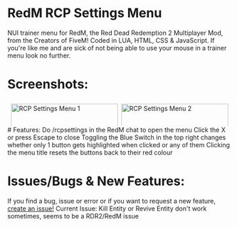# RedM RCP Settings Menu
NUI trainer menu for RedM, the Red Dead Redemption 2 Multiplayer Mod, from the Creators of FiveM! Coded in LUA, HTML, CSS &amp; JavaScript.
If you're like me and are sick of not being able to use your mouse in a trainer menu look no further.
# Screenshots:
<head>
<style type="text/css" rel="stylesheet">
.row {
  display: flex;
  flex-wrap: wrap;
  padding: 0 4px;
  box-sizing: border-box;
}
.column {
  flex: 50%;
  max-width: 50%;
  padding: 0 4px;
  box-sizing: border-box;
}
.column img {
  margin-top: 8px;
  vertical-align: middle;
  width: 100%;
  box-sizing: border-box;
}
@media screen and (max-width: 600px) {
  .column {
    flex: 100%;
    max-width: 100%;
  }
}
</style>
</head>
<body>
<div class="row"> 
  <div class="column">
    <img src="https://www.rcpisawesome.co.uk/dev/RedmRCPsettings/1.png" alt="RCP Settings Menu 1">
  </div>
  <div class="column">
    <img src="https://www.rcpisawesome.co.uk/dev/RedmRCPsettings/2.png" alt="RCP Settings Menu 2" width="40%">
    <img src="https://www.rcpisawesome.co.uk/dev/RedmRCPsettings/3.png" alt="RCP Settings Menu 3" width="40%">
  </div>  
</div>
</body>
# Features:
Do /rcpsettings in the RedM chat to open the menu
Click the X or press Escape to close
Toggling the Blue Switch in the top right changes whether only 1 button gets highlighted when clicked or any of them
Clicking the menu title resets the buttons back to their red colour

# Issues/Bugs &amp; New Features:
If you find a bug, issue or error or if you want to request a new feature, [create an issue!](https://github.com/RCPisAwesome/RedmRCPsettings/issues)
Current Issue: Kill Entity or Revive Entity don't work sometimes, seems to be a RDR2/RedM issue
